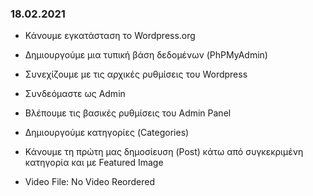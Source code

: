### 18.02.2021
* Κάνουμε εγκατάσταση το Wordpress.org
* Δημιουργούμε μια τυπική βάση δεδομένων (PhPMyAdmin)
* Συνεχίζουμε με τις αρχικές ρυθμίσεις του Wordpress
* Συνδεόμαστε ως Admin
* Βλέπουμε τις βασικές ρυθμίσεις του Admin Panel
* Δημιουργούμε κατηγορίες (Categories)
* Κάνουμε τη πρώτη μας δημοσίευση (Post) κάτω από συγκεκριμένη κατηγορία και με Featured Image

* Video File: No Video Reordered